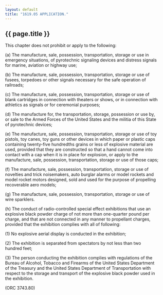 ```yaml
---
layout: default 
title: "1619.05 APPLICATION."
---
```


{{ page.title }}
----------------

This chapter does not prohibit or apply to the following:

​(a) The manufacture, sale, possession, transportation, storage or use
in emergency situations, of pyrotechnic signaling devices and distress
signals for marine, aviation or highway use;

​(b) The manufacture, sale, possession, transportation, storage or use
of fusees, torpedoes or other signals necessary for the safe operation
of railroads;

​(c) The manufacture, sale, possession, transportation, storage or use
of blank cartridges in connection with theaters or shows, or in
connection with athletics as signals or for ceremonial purposes;

​(d) The manufacture for, the transportation, storage, possession or use
by, or sale to the Armed Forces of the United States and the militia of
this State of pyrotechnic devices;

​(e) The manufacture, sale, possession, transportation, storage or use
of toy pistols, toy canes, toy guns or other devices in which paper or
plastic caps containing twenty-five hundredths grains or less of
explosive material are used, provided that they are constructed so that
a hand cannot come into contact with a cap when it is in place for
explosion, or apply to the manufacture, sale, possession,
transportation, storage or use of those caps;

​(f) The manufacture, sale, possession, transportation, storage or use
of novelties and trick noisemakers, auto burglar alarms or model rockets
and model rocket motors designed, sold and used for the purpose of
propelling recoverable aero models;

​(g) The manufacture, sale, possession, transportation, storage or use
of wire sparklers.

​(h) The conduct of radio-controlled special effect exhibitions that use
an explosive black powder charge of not more than one-quarter pound per
charge, and that are not connected in any manner to propellant charges,
provided that the exhibition complies with all of following:

​(1) No explosive aerial display is conducted in the exhibition;

​(2) The exhibition is separated from spectators by not less than two
hundred feet;

​(3) The person conducting the exhibition complies with regulations of
the Bureau of Alcohol, Tobacco and Firearms of the United States
Department of the Treasury and the United States Department of
Transportation with respect to the storage and transport of the
explosive black powder used in the exhibition.

(ORC 3743.80)
